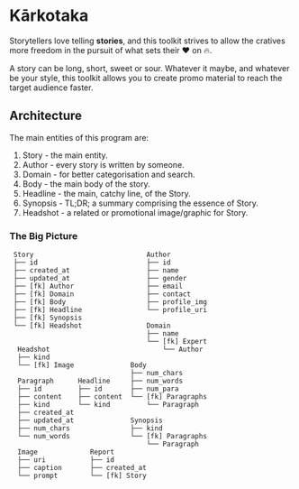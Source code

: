 # Kārkotaka
Storytellers love telling **stories**, and this toolkit strives to allow 
the cratives more freedom in the pursuit of what sets their :heart: on :fire:.

A story can be long, short, sweet or sour. Whatever it maybe, and whatever be your style,
this toolkit allows you to create promo material to reach the target audience faster.

## Architecture
The main entities of this program are:
1. Story - the main entity.
2. Author - every story is written by someone.
3. Domain - for better categorisation and search.
4. Body - the main body of the story.
5. Headline - the main, catchy line, of the Story.
6. Synopsis - TL;DR; a summary comprising the essence of Story.
7. Headshot - a related or promotional image/graphic for Story.

### The Big Picture
```text
 Story                            Author          
 ├── id                           ├── id          
 ├── created_at                   ├── name        
 ├── updated_at                   ├── gender      
 ├── [fk] Author                  ├── email       
 ├── [fk] Domain                  ├── contact     
 ├── [fk] Body                    ├── profile_img 
 ├── [fk] Headline                └── profile_uri 
 ├── [fk] Synopsis                                
 └── [fk] Headshot                Domain          
                                  ├── name        
                                  └── [fk] Expert 
  Headshot                            └── Author  
  ├── kind                                        
  └── [fk] Image              Body                
                              ├── num_chars       
  Paragraph      Headline     ├── num_words       
  ├── id         ├── id       ├── num_para        
  ├── content    ├── content  └── [fk] Paragraphs 
  ├── kind       └── kind         └── Paragraph   
  ├── created_at                                  
  ├── updated_at              Synopsis            
  ├── num_chars               ├── kind            
  └── num_words               └── [fk] Paragraphs 
                                  └── Paragraph   
  Image             Report                        
  ├── uri           ├── id                        
  ├── caption       ├── created_at                
  └── prompt        └── [fk] Story                

```


